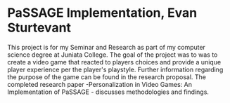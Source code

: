 # PaSSAGE Implementation, Evan Sturtevant

This project is for my Seminar and Research as part of my computer science degree at Juniata College.
The goal of the project was to was to create a video game that reacted to players choices and provide a unique player experience per the player's playstyle.
Further information regarding the purpose of the game can be found in the research proposal.
The completed research paper -Personalization in Video Games: An Implementation of PaSSAGE - discusses methodologies and findings.

